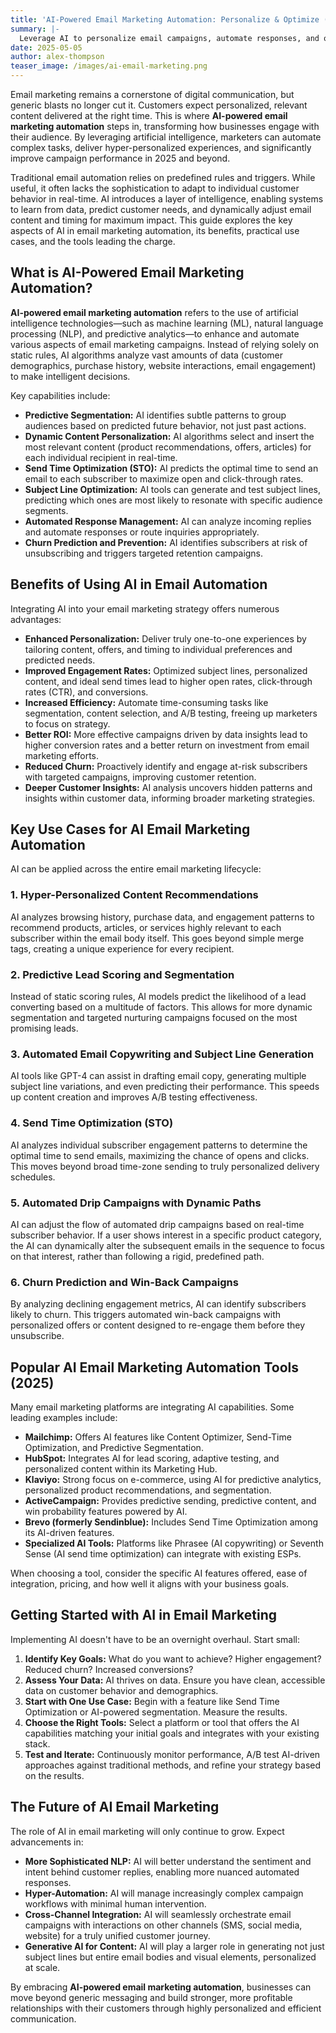 ```yaml
---
title: 'AI-Powered Email Marketing Automation: Personalize & Optimize (2025)'
summary: |-
  Leverage AI to personalize email campaigns, automate responses, and optimize your email marketing strategy.
date: 2025-05-05
author: alex-thompson
teaser_image: /images/ai-email-marketing.png
---
```

Email marketing remains a cornerstone of digital communication, but generic blasts no longer cut it. Customers expect personalized, relevant content delivered at the right time. This is where **AI-powered email marketing automation** steps in, transforming how businesses engage with their audience. By leveraging artificial intelligence, marketers can automate complex tasks, deliver hyper-personalized experiences, and significantly improve campaign performance in 2025 and beyond.

Traditional email automation relies on predefined rules and triggers. While useful, it often lacks the sophistication to adapt to individual customer behavior in real-time. AI introduces a layer of intelligence, enabling systems to learn from data, predict customer needs, and dynamically adjust email content and timing for maximum impact. This guide explores the key aspects of AI in email marketing automation, its benefits, practical use cases, and the tools leading the charge.

## What is AI-Powered Email Marketing Automation?

**AI-powered email marketing automation** refers to the use of artificial intelligence technologies—such as machine learning (ML), natural language processing (NLP), and predictive analytics—to enhance and automate various aspects of email marketing campaigns. Instead of relying solely on static rules, AI algorithms analyze vast amounts of data (customer demographics, purchase history, website interactions, email engagement) to make intelligent decisions.

Key capabilities include:

*   **Predictive Segmentation:** AI identifies subtle patterns to group audiences based on predicted future behavior, not just past actions.
*   **Dynamic Content Personalization:** AI algorithms select and insert the most relevant content (product recommendations, offers, articles) for each individual recipient in real-time.
*   **Send Time Optimization (STO):** AI predicts the optimal time to send an email to each subscriber to maximize open and click-through rates.
*   **Subject Line Optimization:** AI tools can generate and test subject lines, predicting which ones are most likely to resonate with specific audience segments.
*   **Automated Response Management:** AI can analyze incoming replies and automate responses or route inquiries appropriately.
*   **Churn Prediction and Prevention:** AI identifies subscribers at risk of unsubscribing and triggers targeted retention campaigns.

## Benefits of Using AI in Email Automation

Integrating AI into your email marketing strategy offers numerous advantages:

*   **Enhanced Personalization:** Deliver truly one-to-one experiences by tailoring content, offers, and timing to individual preferences and predicted needs.
*   **Improved Engagement Rates:** Optimized subject lines, personalized content, and ideal send times lead to higher open rates, click-through rates (CTR), and conversions.
*   **Increased Efficiency:** Automate time-consuming tasks like segmentation, content selection, and A/B testing, freeing up marketers to focus on strategy.
*   **Better ROI:** More effective campaigns driven by data insights lead to higher conversion rates and a better return on investment from email marketing efforts.
*   **Reduced Churn:** Proactively identify and engage at-risk subscribers with targeted campaigns, improving customer retention.
*   **Deeper Customer Insights:** AI analysis uncovers hidden patterns and insights within customer data, informing broader marketing strategies.

## Key Use Cases for AI Email Marketing Automation

AI can be applied across the entire email marketing lifecycle:

### 1\. Hyper-Personalized Content Recommendations

AI analyzes browsing history, purchase data, and engagement patterns to recommend products, articles, or services highly relevant to each subscriber within the email body itself. This goes beyond simple merge tags, creating a unique experience for every recipient.

### 2\. Predictive Lead Scoring and Segmentation

Instead of static scoring rules, AI models predict the likelihood of a lead converting based on a multitude of factors. This allows for more dynamic segmentation and targeted nurturing campaigns focused on the most promising leads.

### 3\. Automated Email Copywriting and Subject Line Generation

AI tools like GPT-4 can assist in drafting email copy, generating multiple subject line variations, and even predicting their performance. This speeds up content creation and improves A/B testing effectiveness.

### 4\. Send Time Optimization (STO)

AI analyzes individual subscriber engagement patterns to determine the optimal time to send emails, maximizing the chance of opens and clicks. This moves beyond broad time-zone sending to truly personalized delivery schedules.

### 5\. Automated Drip Campaigns with Dynamic Paths

AI can adjust the flow of automated drip campaigns based on real-time subscriber behavior. If a user shows interest in a specific product category, the AI can dynamically alter the subsequent emails in the sequence to focus on that interest, rather than following a rigid, predefined path.

### 6\. Churn Prediction and Win-Back Campaigns

By analyzing declining engagement metrics, AI can identify subscribers likely to churn. This triggers automated win-back campaigns with personalized offers or content designed to re-engage them before they unsubscribe.

## Popular AI Email Marketing Automation Tools (2025)

Many email marketing platforms are integrating AI capabilities. Some leading examples include:

*   **Mailchimp:** Offers AI features like Content Optimizer, Send-Time Optimization, and Predictive Segmentation.
*   **HubSpot:** Integrates AI for lead scoring, adaptive testing, and personalized content within its Marketing Hub.
*   **Klaviyo:** Strong focus on e-commerce, using AI for predictive analytics, personalized product recommendations, and segmentation.
*   **ActiveCampaign:** Provides predictive sending, predictive content, and win probability features powered by AI.
*   **Brevo (formerly Sendinblue):** Includes Send Time Optimization among its AI-driven features.
*   **Specialized AI Tools:** Platforms like Phrasee (AI copywriting) or Seventh Sense (AI send time optimization) can integrate with existing ESPs.

When choosing a tool, consider the specific AI features offered, ease of integration, pricing, and how well it aligns with your business goals.

## Getting Started with AI in Email Marketing

Implementing AI doesn't have to be an overnight overhaul. Start small:

1.  **Identify Key Goals:** What do you want to achieve? Higher engagement? Reduced churn? Increased conversions?
2.  **Assess Your Data:** AI thrives on data. Ensure you have clean, accessible data on customer behavior and demographics.
3.  **Start with One Use Case:** Begin with a feature like Send Time Optimization or AI-powered segmentation. Measure the results.
4.  **Choose the Right Tools:** Select a platform or tool that offers the AI capabilities matching your initial goals and integrates with your existing stack.
5.  **Test and Iterate:** Continuously monitor performance, A/B test AI-driven approaches against traditional methods, and refine your strategy based on the results.

## The Future of AI Email Marketing

The role of AI in email marketing will only continue to grow. Expect advancements in:

*   **More Sophisticated NLP:** AI will better understand the sentiment and intent behind customer replies, enabling more nuanced automated responses.
*   **Hyper-Automation:** AI will manage increasingly complex campaign workflows with minimal human intervention.
*   **Cross-Channel Integration:** AI will seamlessly orchestrate email campaigns with interactions on other channels (SMS, social media, website) for a truly unified customer journey.
*   **Generative AI for Content:** AI will play a larger role in generating not just subject lines but entire email bodies and visual elements, personalized at scale.

By embracing **AI-powered email marketing automation**, businesses can move beyond generic messaging and build stronger, more profitable relationships with their customers through highly personalized and efficient communication.